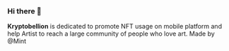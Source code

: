 ### Hi there 👋

**Kryptobellion** is dedicated to promote NFT usage on mobile platform and help Artist to reach a large community of people who love art.
Made by @Mint

<!--
**Kryptobellion/Kryptobellion** is a ✨ _special_ ✨ repository because its `README.md` (this file) appears on your GitHub profile.

Here are some ideas to get you started:

- 🔭 I’m currently working on ...
- 🌱 I’m currently learning ...
- 👯 I’m looking to collaborate on ...
- 🤔 I’m looking for help with ...
- 💬 Ask me about ...
- 📫 How to reach me: ...
- 😄 Pronouns: ...
- ⚡ Fun fact: ...
-->
